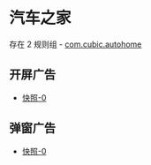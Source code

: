 # 汽车之家

存在 2 规则组 - [com.cubic.autohome](/src/apps/com.cubic.autohome.ts)

## 开屏广告

- [快照-0](https://i.gkd.li/import/import/12660744)

## 弹窗广告

- [快照-0](https://i.gkd.li/import/import/12836324)
